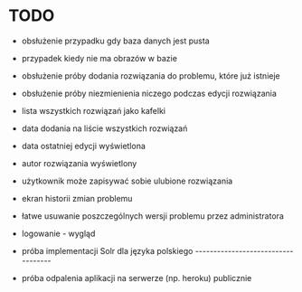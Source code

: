 # TODO

- obsłużenie przypadku gdy baza danych jest pusta
- przypadek kiedy nie ma obrazów w bazie
- obsłużenie próby dodania rozwiązania do problemu, które już istnieje
- obsłużenie próby niezmienienia niczego podczas edycji rozwiązania

- lista wszystkich rozwiązań jako kafelki
- data dodania na liście wszystkich rozwiązań
- data ostatniej edycji wyświetlona
- autor rozwiązania wyświetlony

- użytkownik może zapisywać sobie ulubione rozwiązania

- ekran historii zmian problemu
- łatwe usuwanie poszczególnych wersji problemu przez administratora

- logowanie - wygląd

- próba implementacji Solr dla języka polskiego -----------------------------------

- próba odpalenia aplikacji na serwerze (np. heroku) publicznie
